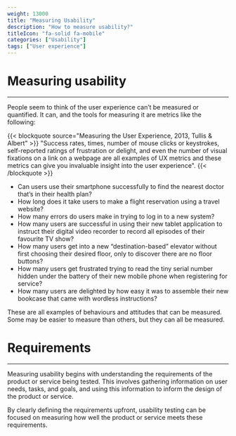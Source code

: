 ```yaml
---
weight: 13000
title: "Measuring Usability"
description: "How to measure usability?"
titleIcon: "fa-solid fa-mobile"
categories: ["Usability"]
tags: ["User experience"]
---
```


# Measuring usability
---
People seem to think of the user experience can’t be measured or quantified. It can, and the tools for measuring it are metrics like the following:

{{< blockquote source="Measuring the User Experience, 2013, Tullis & Albert" >}} "Success rates, times, number of mouse clicks or keystrokes, self-reported ratings of frustration or delight, and even the number of visual fixations on a link on a webpage are all examples of UX metrics and these metrics can give you invaluable insight into the user experience". {{< /blockquote >}}

- Can users use their smartphone successfully to find the nearest doctor that’s in their health plan?
- How long does it take users to make a flight reservation using a travel website?
- How many errors do users make in trying to log in to a new system?
- How many users are successful in using their new tablet application to instruct their digital video recorder to record all episodes of their favourite TV show?
- How many users get into a new “destination-based” elevator without first choosing their desired floor, only to discover there are no floor buttons?
- How many users get frustrated trying to read the tiny serial number hidden under the battery of their new mobile phone when registering for service?
- How many users are delighted by how easy it was to assemble their new bookcase that came with wordless instructions?

These are all examples of behaviours and attitudes that can be measured. Some may be easier to measure than others, but they can all be measured.


# Requirements
---
Measuring usability begins with understanding the requirements of the product or service being tested. This involves gathering information on user needs, tasks, and goals, and using this information to inform the design of the product or service.

By clearly defining the requirements upfront, usability testing can be focused on measuring how well the product or service meets these requirements.

